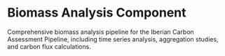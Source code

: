 # Biomass Analysis Component

Comprehensive biomass analysis pipeline for the Iberian Carbon Assessment Pipeline, including time series analysis, aggregation studies, and carbon flux calculations.
